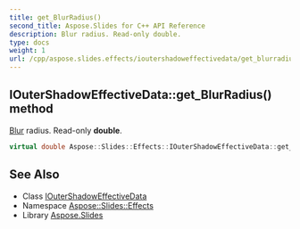 ```yaml
---
title: get_BlurRadius()
second_title: Aspose.Slides for C++ API Reference
description: Blur radius. Read-only double.
type: docs
weight: 1
url: /cpp/aspose.slides.effects/ioutershadoweffectivedata/get_blurradius/
---
```

## IOuterShadowEffectiveData::get_BlurRadius() method


[Blur](../../blur/) radius. Read-only **double**.

```cpp
virtual double Aspose::Slides::Effects::IOuterShadowEffectiveData::get_BlurRadius()=0
```

## See Also

* Class [IOuterShadowEffectiveData](./)
* Namespace [Aspose::Slides::Effects](../)
* Library [Aspose.Slides](../../)
